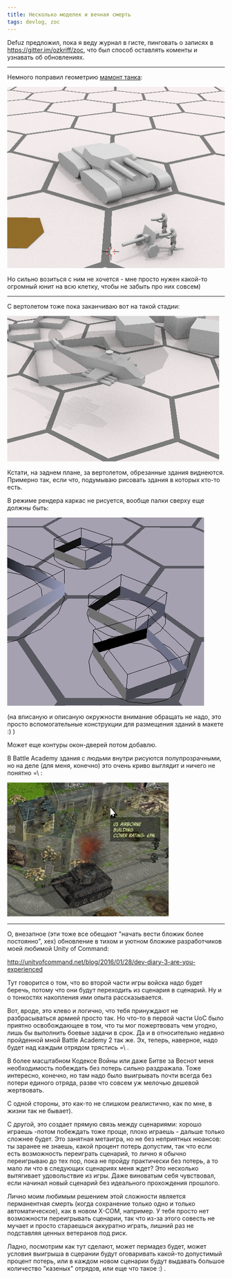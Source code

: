 ```yaml
---
title: Несколько моделек и вечная смерть
tags: devlog, zoc
---
```


Defuz предложил, пока я веду журнал в гисте, пинговать о записях в
<https://gitter.im/ozkriff/zoc>, что был способ оставлять коменты и
узнавать об обновлениях.

------------------------------------------------------------------------

Немного поправил геометрию
[мамонт танка](https://www.google.ru/search?q=mammoth+tank&tbm=isch):

![Набросок мамонт-танка](images/imgur/WT8GoOa.png)

Но сильно возиться с ним не хочется - мне просто нужен какой-то огромный
юнит на всю клетку, чтобы не забыть про них совсем)

------------------------------------------------------------------------

С вертолетом тоже пока заканчиваю вот на такой стадии:

![Болванка вертолета](images/imgur/SmH0l9V.png)

Кстати, на заднем плане, за вертолетом, обрезанные здания виднеются.
Примерно так, если что, подумываю рисовать здания в которых кто-то есть.

В режиме рендера каркас не рисуется, вообще палки сверху еще должны
быть:

![Каркасные здания](images/imgur/JkyABzz.png)

(на вписаную и описаную окружности внимание обращать не надо,
это просто вспомогательные конструкции для размещения зданий в макете :) )

Может еще контуры окон-дверей потом добавлю.

В Battle Academy здания с людьми внутри рисуются полупрозрачными, но на
деле (для меня, конечно) это очень криво выглядит и ничего не понятно
=\\ :

![Здания в BA2](images/imgur/6sWmGTH.png)

------------------------------------------------------------------------

О, внезапное (эти тоже все обещают "начать вести бложик более
постоянно", хех) обновление в тихом и уютном бложике разработчиков моей
любимой Unity of Command:

<http://unityofcommand.net/blog/2016/01/28/dev-diary-3-are-you-experienced>

Тут говорится о том, что во второй части игры войска надо будет беречь,
потому что они будут переходить из сценария в сценарий. Ну и о тонкостях
накопления ими опыта рассказывается.

Вот, вроде, это клево и логично, что тебя принуждают не разбрасываться
армией просто так. Но что-то в первой части UoC было приятно
освобождающее в том, что ты мог пожертвовать чем угодно, лишь бы
выполнить боевые задачи в срок. Да и в относительно недавно пройденной
мной Battle Academy 2 так же. Эх, теперь, наверное, надо будет над
каждым отрядом трястись =\\ .

В более масштабном Кодексе Войны или даже Битве за Веснот меня
необходимость побеждать без потерь сильно раздражала. Тоже интересно,
конечно, но там надо было выигрывать почти всегда без потери единого
отряда, разве что совсем уж мелочью дешевой жертвовать.

С одной стороны, это как-то не слишком реалистично, как по мне, в жизни
так не бывает).

С другой, это создает прямую связь между сценариями: хорошо играешь
-потом побеждать тоже проще, плохо играешь - дальше только сложнее
будет. Это занятная метаигра, но не без неприятных нюансов: ты заранее
не знаешь, какой процент потерь допустим, так что если есть возможность
переиграть сценарий, то лично я обычно переигрываю до тех пор, пока не
пройду практически без потерь, а то мало ли что в следующих сценариях
меня ждет? Это несколько вытягивает удовольствие из игры. Даже виноватым
себя чувствовал, если начинал новый сценарий без идеального прохождения
прошлого.

Лично моим любимым решением этой сложности является перманентная смерть
(когда сохранение только одно и только автоматическое), как в новом
X-COM, например. У тебя просто нет возможности переигрывать сценарии,
так что из-за этого совесть не мучает и просто стараешься аккуратно
играть, лишний раз не подставляя ценных ветеранов под риск.

Ладно, посмотрим как тут сделают, может пермадез будет, может условия
выигрыша в сцерании будут оговаривать какой-то допустимый процент
потерь, или в каждом новом сценарии будут выдавать большое количество
"казеных" отрядов, или еще что такое :) .

